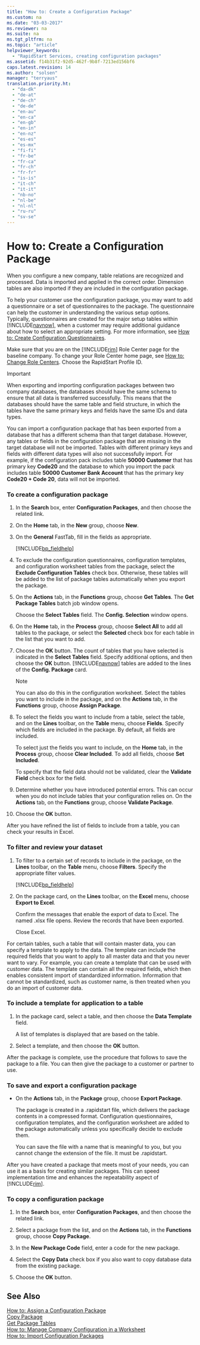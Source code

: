 ```yaml
---
title: "How to: Create a Configuration Package"
ms.custom: na
ms.date: "03-03-2017"
ms.reviewer: na
ms.suite: na
ms.tgt_pltfrm: na
ms.topic: "article"
helpviewer_keywords: 
  - "RapidStart Services, creating configuration packages"
ms.assetid: f14b31f2-92d5-462f-9b8f-7213ed156bf6
caps.latest.revision: 14
ms.author: "solsen"
manager: "terryaus"
translation.priority.ht: 
  - "da-dk"
  - "de-at"
  - "de-ch"
  - "de-de"
  - "en-au"
  - "en-ca"
  - "en-gb"
  - "en-in"
  - "en-nz"
  - "es-es"
  - "es-mx"
  - "fi-fi"
  - "fr-be"
  - "fr-ca"
  - "fr-ch"
  - "fr-fr"
  - "is-is"
  - "it-ch"
  - "it-it"
  - "nb-no"
  - "nl-be"
  - "nl-nl"
  - "ru-ru"
  - "sv-se"
---
```

# How to: Create a Configuration Package
When you configure a new company, table relations are recognized and processed. Data is imported and applied in the correct order. Dimension tables are also imported if they are included in the configuration package.  
  
 To help your customer use the configuration package, you may want to add a questionnaire or a set of questionnaires to the package. The questionnaire can help the customer in understanding the various setup options. Typically, questionnaires are created for the major setup tables within [!INCLUDE[navnow](../ApplicationDesign/includes/navnow_md.md)], when a customer may require additional guidance about how to select an appropriate setting. For more information, see [How to: Create Configuration Questionnaires](../SetupAndAdministration/how-to-create-configuration-questionnaires.md).  
  
 Make sure that you are on the [!INCLUDE[rim](../Roles/includes/rim_md.md)] Role Center page for the baseline company. To change your Role Center home page, see [How to: Change Role Centers](../GettingStarted/how-to-change-role-centers.md). Choose the RapidStart Profile ID.  
  
> [!IMPORTANT]  
>  When exporting and importing configuration packages between two company databases, the databases should have the same schema to ensure that all data is transferred successfully. This means that the databases should have the same table and field structure, in which the tables have the same primary keys and fields have the same IDs and data types.  
>   
>  You can import a configuration package that has been exported from a database that has a different schema than that target database. However, any tables or fields in the configuration package that are missing in the target database will not be imported. Tables with different primary keys and fields with different data types will also not successfully import. For example, if the configuration pack includes table **50000 Customer** that has primary key **Code20** and the database to which you import the pack includes table **50000 Customer Bank Account** that has the primary key **Code20 \+ Code 20**, data will not be imported.  
  
### To create a configuration package  
  
1.  In the **Search** box, enter **Configuration Packages**, and then choose the related link.  
  
2.  On the **Home** tab, in the **New** group, choose **New**.  
  
3.  On the **General** FastTab, fill in the fields as appropriate.  
  
     [!INCLUDE[bp_fieldhelp]()]  
  
4.  To exclude the configuration questionnaires, configuration templates, and configuration worksheet tables from the package, select the **Exclude Configuration Tables** check box. Otherwise, these tables will be added to the list of package tables automatically when you export the package.  
  
5.  On the **Actions** tab, in the **Functions** group, choose **Get Tables**. The **Get Package Tables** batch job window opens.  
  
     Choose the **Select Tables** field. The **Config. Selection** window opens.  
  
6.  On the **Home** tab, in the **Process** group, choose **Select All** to add all tables to the package, or select the **Selected** check box for each table in the list that you want to add.  
  
7.  Choose the **OK** button. The count of tables that you have selected is indicated in the **Select Tables** field. Specify additional options, and then choose the **OK** button. [!INCLUDE[navnow](../ApplicationDesign/includes/navnow_md.md)] tables are added to the lines of the **Config. Package** card.  
  
    > [!NOTE]  
    >  You can also do this in the configuration worksheet. Select the tables you want to include in the package, and on the **Actions** tab, in the **Functions** group, choose **Assign Package**.  
  
8.  To select the fields you want to include from a table, select the table, and on the **Lines** toolbar, on the **Table** menu, choose **Fields**. Specify which fields are included in the package. By default, all fields are included.  
  
     To select just the fields you want to include, on the **Home** tab, in the **Process** group, choose **Clear Included**. To add all fields, choose **Set Included**.  
  
     To specify that the field data should not be validated, clear the **Validate Field** check box for the field.  
  
9. Determine whether you have introduced potential errors. This can occur when you do not include tables that your configuration relies on. On the **Actions** tab, on the **Functions** group, choose **Validate Package**.  
  
10. Choose the **OK** button.  
  
 After you have refined the list of fields to include from a table, you can check your results in Excel.  
  
### To filter and review your dataset  
  
1.  To filter to a certain set of records to include in the package, on the **Lines** toolbar, on the **Table** menu, choose **Filters**. Specify the appropriate filter values.  
  
     [!INCLUDE[bp_fieldhelp]()]  
  
2.  On the package card, on the **Lines** toolbar, on the **Excel** menu, choose **Export to Excel**.  
  
     Confirm the messages that enable the export of data to Excel. The named .xlsx file opens. Review the records that have been exported.  
  
     Close Excel.  
  
 For certain tables, such a table that will contain master data, you can specify a template to apply to the data. The template can include the required fields that you want to apply to all master data and that you never want to vary. For example, you can create a template that can be used with customer data. The template can contain all the required fields, which then enables consistent import of standardized information. Information that cannot be standardized, such as customer name, is then treated when you do an import of customer data.  
  
### To include a template for application to a table  
  
1.  In the package card, select a table, and then choose the **Data Template** field.  
  
     A list of templates is displayed that are based on the table.  
  
2.  Select a template, and then choose the **OK** button.  
  
 After the package is complete, use the procedure that follows to save the package to a file. You can then give the package to a customer or partner to use.  
  
### To save and export a configuration package  
  
-   On the **Actions** tab, in the **Package** group, choose **Export Package**.  
  
     The package is created in a .rapidstart file, which delivers the package contents in a compressed format. Configuration questionnaires, configuration templates, and the configuration worksheet are added to the package automatically unless you specifically decide to exclude them.  
  
     You can save the file with a name that is meaningful to you, but you cannot change the extension of the file. It must be .rapidstart.  
  
 After you have created a package that meets most of your needs, you can use it as a basis for creating similar packages. This can speed implementation time and enhances the repeatability aspect of [!INCLUDE[rim](../Roles/includes/rim_md.md)].  
  
### To copy a configuration package  
  
1.  In the **Search** box, enter **Configuration Packages**, and then choose the related link.  
  
2.  Select a package from the list, and on the **Actions** tab, in the **Functions** group, choose **Copy Package**.  
  
3.  In the **New Package Code** field, enter a code for the new package.  
  
4.  Select the **Copy Data** check box if you also want to copy database data from the existing package.  
  
5.  Choose the **OK** button.  
  
## See Also  
 [How to: Assign a Configuration Package](../SetupAndAdministration/how-to-assign-a-configuration-package.md)   
 [Copy Package](../Topic/\($%20B_8615%20Copy%20Package%20$\).md)   
 [Get Package Tables](../Topic/\($%20B_8616%20Get%20Package%20Tables%20$\).md)   
 [How to: Manage Company Configuration in a Worksheet](../SetupAndAdministration/how-to-manage-company-configuration-in-a-worksheet.md)   
 [How to: Import Configuration Packages](../SetupAndAdministration/how-to-import-configuration-packages.md)